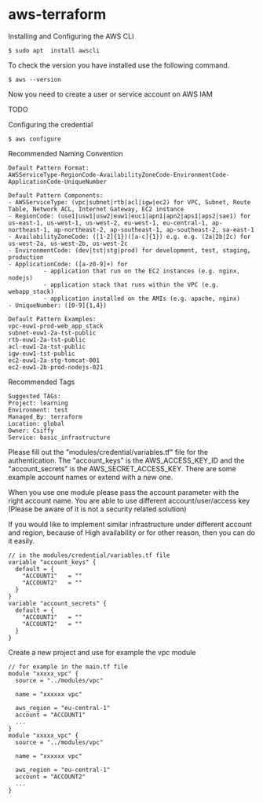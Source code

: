 # aws-terraform

Installing and Configuring the AWS CLI

```
$ sudo apt  install awscli
```

To check the version you have installed use the following command.

```
$ aws --version
```

Now you need to create a user or service account on AWS IAM

TODO

Configuring the credential

```
$ aws configure
```

Recommended Naming Convention

```
Default Pattern Format:
AWSServiceType-RegionCode-AvailabilityZoneCode-EnvironmentCode-ApplicationCode-UniqueNumber

Default Pattern Components:
- AWSServiceType: (vpc|subnet|rtb|acl|igw|ec2) for VPC, Subnet, Route Table, Network ACL, Internet Gateway, EC2 instance
- RegionCode: (use1|usw1|usw2|euw1|euc1|apn1|apn2|aps1|aps2|sae1) for us-east-1, us-west-1, us-west-2, eu-west-1, eu-central-1, ap-northeast-1, ap-northeast-2, ap-southeast-1, ap-southeast-2, sa-east-1
- AvailabilityZoneCode: ([1-2]{1})([a-c]{1}) e.g. e.g. (2a|2b|2c) for us-west-2a, us-west-2b, us-west-2c
- EnvironmentCode: (dev|tst|stg|prod) for development, test, staging, production
- ApplicationCode: ([a-z0-9]+) for
          - application that run on the EC2 instances (e.g. nginx, nodejs)
          - application stack that runs within the VPC (e.g. webapp_stack)
          - application installed on the AMIs (e.g. apache, nginx)
- UniqueNumber: ([0-9]{1,4})

Default Pattern Examples:
vpc-euw1-prod-web_app_stack
subnet-euw1-2a-tst-public
rtb-euw1-2a-tst-public
acl-euw1-2a-tst-public
igw-euw1-tst-public
ec2-euw1-2a-stg-tomcat-001
ec2-euw1-2b-prod-nodejs-021
```

Recommended Tags

```
Suggested TAGs:
Project: learning
Environment: test
Managed_By: terraform
Location: global
Owner: Csiffy
Service: basic_infrastructure
```

Please fill out the "modules/credential/variables.tf" file for the authentication.
The "account_keys" is the AWS_ACCESS_KEY_ID and the "account_secrets" is the AWS_SECRET_ACCESS_KEY.
There are some example account names or extend with a new one.

When you use one module please pass the account parameter with the right account name.
You are able to use different account/user/access key
(Please be aware of it is not a security related solution) 

If you would like to implement similar infrastructure under different account and region, because of High availability or for other reason, then you can do it easily.

```
// in the modules/credential/variables.tf file
variable "account_keys" {
  default = {
    "ACCOUNT1"   = ""
    "ACCOUNT2"   = ""
  }
}
variable "account_secrets" {
  default = {
    "ACCOUNT1"   = ""
    "ACCOUNT2"   = ""
  }
}
```

Create a new project and use for example the vpc module
```
// for example in the main.tf file
module "xxxxx_vpc" {
  source = "../modules/vpc"

  name = "xxxxxx vpc"

  aws_region = "eu-central-1"
  account = "ACCOUNT1"
  ...
}
module "xxxxx_vpc" {
  source = "../modules/vpc"

  name = "xxxxxx vpc"

  aws_region = "eu-central-1"
  account = "ACCOUNT2"
  ...
}
```


